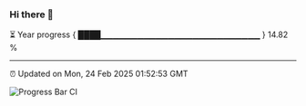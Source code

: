### Hi there 👋

⏳ Year progress { ████▁▁▁▁▁▁▁▁▁▁▁▁▁▁▁▁▁▁▁▁▁▁▁▁▁▁ } 14.82 %

---

⏰ Updated on Mon, 24 Feb 2025 01:52:53 GMT

![Progress Bar CI](https://github.com/DhruviPatel157/GitHub-Actions-Demo/workflows/Progress%20Bar%20CI/badge.svg)
